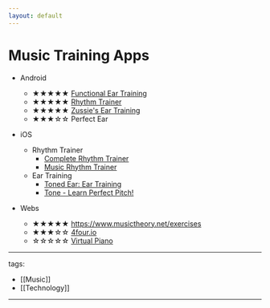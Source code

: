 ```yaml
---
layout: default
---
```

# Music Training Apps


* Android
  * ★★★★★ [Functional Ear Training](https://play.google.com/store/apps/details?id=com.kaizen9.fet.android)
  * ★★★★★ [Rhythm Trainer](https://play.google.com/store/apps/details?id=ru.demax.rhythmerr)
  * ★★★★★ [Zussie's Ear Training](https://play.google.com/store/apps/details?id=io.github.nabehide.zussie&hl=en&gl=US)
  * ★★★☆☆ Perfect Ear



* iOS
  * Rhythm Trainer
      * [Complete Rhythm Trainer](https://apps.apple.com/us/app/complete-rhythm-trainer/id1550799056)
      * [Music Rhythm Trainer](https://apps.apple.com/tw/app/music-rhythm-trainer/id1319997438)
  * Ear Training
      * [Toned Ear: Ear Training](https://tonedear.com/)
      * [Tone - Learn Perfect Pitch!](https://apps.apple.com/tw/app/tone-learn-perfect-pitch/id1139019670)

* Webs
  * ★★★★★ https://www.musictheory.net/exercises
  * ★★★☆☆ [4four.io](https://4four.io/)
  * ☆☆☆☆☆ [Virtual Piano](https://www.onlinepianist.com/virtual-piano) 




---
tags:
  - [[Music]]
  - [[Technology]]
  
---